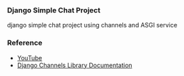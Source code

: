 ### Django Simple Chat Project

django simple chat project using channels and ASGI service

### Reference

* [YouTube](https://www.youtube.com/watch?v=cw8-KFVXpTE)
* [Django Channels Library Documentation](https://channels.readthedocs.io/en/stable/index.html)